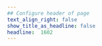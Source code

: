 ```yaml
---
## Configure header of page
text_align_right: false
show_title_as_headline: false
headline:  1602
---
```

<!-- this is a subheadline -->





